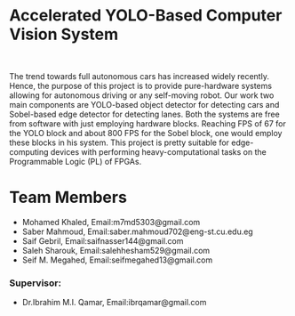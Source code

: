 <h1>Accelerated YOLO-Based Computer Vision System</h1>
<br>
<p>The trend towards full autonomous cars has increased widely recently. Hence, the purpose of this project is to provide pure-hardware systems allowing for
autonomous driving or any self-moving robot. Our work two main components are YOLO-based object detector for detecting cars and Sobel-based edge detector for detecting lanes.
Both the systems are free from software with just employing hardware blocks. Reaching FPS of 67 for the YOLO block and about 800 FPS for the Sobel block, one would employ
these blocks in his system. This project is pretty suitable for edge-computing devices with performing heavy-computational tasks on the Programmable Logic (PL)
of FPGAs.</p>
<h1>Team Members</h1>
<ul>
  <li>Mohamed Khaled, Email:m7md5303@gmail.com</li>
  <li>Saber Mahmoud, Email:saber.mahmoud702@eng-st.cu.edu.eg</li>
  <li>Saif Gebril, Email:saifnasser144@gmail.com </li>
  <li>Saleh Sharouk, Email:salehhesham529@gmail.com</li>
  <li>Seif M. Megahed, Email:seifmegahed13@gmail.com</li>
</ul>
<h3>Supervisor:</h3>
<ul>
  <li>Dr.Ibrahim M.I. Qamar, Email:ibrqamar@gmail.com</li>
</ul>
